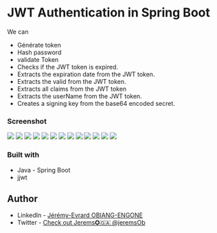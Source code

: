 # JWT Authentication in Spring Boot
We can 
- Générate token
- Hash password
- validate Token
- Checks if the JWT token is expired.
- Extracts the expiration date from the JWT token.
- Extracts the valid from the JWT token.
- Extracts all claims from the JWT token
- Extracts the userName from the JWT token.
- Creates a signing key from the base64 encoded secret.

### Screenshot

![](./screenshots/page_1.png)
![](./screenshots/page_2.png)
![](./screenshots/page_3.png)
![](./screenshots/page_4.png)
![](./screenshots/page_5.png)
![](./screenshots/page_6.png)
![](./screenshots/page_7.png)
![](./screenshots/page_8.png)
![](./screenshots/page_9.png)
![](./screenshots/page_10.png)
![](./screenshots/page_11.png)
![](./screenshots/page_12.png)
![](./screenshots/page_13.png)


### Built with
- Java - Spring Boot 
- jjwt


## Author

- LinkedIn - [Jérémy-Evrard OBIANG-ENGONE](https://www.linkedin.com/in/j%C3%A9r%C3%A9my-evrard-obiang-engone-257436247/)
- Twitter - [Check out Jerems✪🇬🇦 @jeremsOb ](https://x.com/jeremsOb?t=tuX8ctBHgo2b5buKLmVXXA&s=08)


